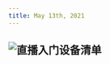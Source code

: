 ```yaml
---
title: May 13th, 2021
---
```


##
## ![直播入门设备清单 ](http://ww1.sinaimg.cn/large/7aee4e17gy1gqg0lwnfrsj20k00bm75k.jpg)
